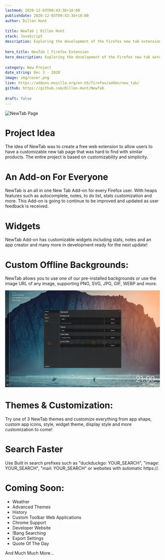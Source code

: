 ```yaml
---
lastmod: 2020-12-03T09:43:36+10:00
publishdate: 2020-12-03T09:43:36+10:00
author: Dillon Hunt

title: NewTab | Dillon Hunt
stack: JavaScript
description: Exploring the development of the Firefox new tab extension NewTab.

hero_title: NewTab | Firefox Extension
hero_description: Exploring the development of the Firefox new tab extension NewTab.

category: New Project
date_string: Dec 3 - 2020
image: img/cover.png
live: https://addons.mozilla.org/en-US/firefox/addon/new_tab/
github: https://github.com/Dillon-Hunt/NewTab

draft: false
---
```


![NewTab Page](./img/cover.png)

# Project Idea
The idea of NewTab was to create a free web extension to allow users to have a customizable new tab page that was hard to find with similar products. The entire project is based on customizability and simplicity.

# An Add-on For Everyone
NewTab is an all in one New Tab Add-on for every Firefox user. With heaps features such as autocomplete, notes, to do list, stats customization and more. This Add-on is going to continue to be improved and updated as user feedback is received.

# Widgets
NewTab Add-on has customizable widgets including stats, notes and an app creator and many more in development ready for the next update!

# Custom Offline Backgrounds:
NewTab allows you to use one of our pre-installed backgrounds or use the image URL of any image, supporting PNG, SVG, JPG, GIF, WEBP and more.

![NewTab Customization](./img/customization.png)

# Themes & Customization:
Try one of 3 NewTab themes and customize everything from app shape, custom app icons, style, widget theme, display style and more customization to come!

# Search Faster
Use Built in search prefixes such as "duckduckgo: YOUR_SEARCH", "image: YOUR_SEARCH", "mail: YOUR_SEARCH" or websites with automatic https://.

# Coming Soon:
- Weather
- Advanced Themes
- History
- Custom Toolbar Web Applications
- Chrome Support
- Developer Website
- !Bang Searching
- Export Settings
- Quote Of The Day

And Much Much More...